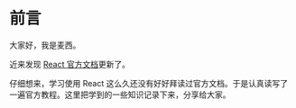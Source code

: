 <!--
 * Author  rhys.zhao
 * Date  2023-03-02 15:09:53
 * LastEditors  rhys.zhao
 * LastEditTime  2023-06-12 08:43:12
 * Description
-->

# 前言

大家好，我是麦西。

近来发现 [React 官方文档](https://react.docschina.org/learn)更新了。

仔细想来，学习使用 React 这么久还没有好好拜读过官方文档。于是认真读写了一遍官方教程。这里把学到的一些知识记录下来，分享给大家。

